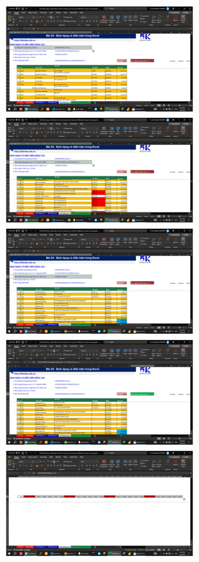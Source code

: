 <!-- Hướng dẫn    tự động định dạng dòng chẵn lẻ -->
![alt text](Video8/HuongDan/0.png)
<!-- Hướng dẫn    định dạng dòng dựa vào 1 ô (trùng số CMND) -->
![alt text](Video8/HuongDan/1.png)
 

<!-- Hướng dẫn    định dạng dòng theo ngày tham số  (Năm sinh) -->

![alt text](Video8/HuongDan/2.png)
<!-- Hướng dẫn    định dạng ô dựa vào 1 ô khác -->
![alt text](Video8/HuongDan/3.png)
<!-- Hướng dẫn    định dạng ngày nghỉ -->
![alt text](Video8/HuongDan/4.png)